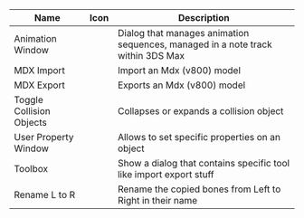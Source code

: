 |Name|Icon|Description|
|--|--|--|
|Animation Window||Dialog that manages animation sequences, managed in a note track within 3DS Max|
|MDX Import||Import an Mdx (v800) model|
|MDX Export||Exports an Mdx (v800) model|
|Toggle Collision Objects||Collapses or expands a collision object|
|User Property Window||Allows to set specific properties on an object|
|Toolbox||Show a dialog that contains specific tool like import export stuff|
|Rename L to R||Rename the copied bones from Left to Right in their name|

